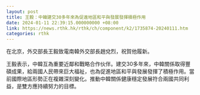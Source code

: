 ```yaml
---
layout: post
title: 王毅：中韓建交30多年來為促進地區和平與發展發揮積極作用
date: 2024-01-11 22:39:15.000000000 +08:00
link: https://news.rthk.hk/rthk/ch/component/k2/1735874-20240111.htm
categories: rthk
---
```


在北京，外交部長王毅致電南韓外交部長趙兌烈，祝賀他履新。

王毅表示，中韓互為重要近鄰和戰略合作伙伴。建交30多年來，中韓關係取得豐碩成果，給兩國人民帶來巨大福祉，也為促進地區和平與發展發揮了積極作用。當前國際地區形勢正在複雜深刻變化。推動中韓關係健康穩定發展符合兩國共同利益，是雙方應持續努力的目標。

